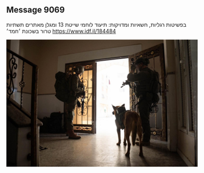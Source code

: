 ## Message 9069

בפשיטות רגליות, חשאיות ומדויקות:
תיעוד לוחמי שייטת 13 ומגלן מאתרים תשתיות טרור בשכונת ׳חמד׳
https://www.idf.il/184484

![Photo](9069/9069_photo.jpg)
